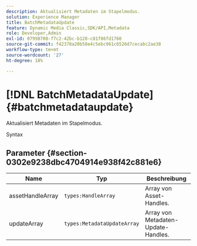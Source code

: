 ```yaml
---
description: Aktualisiert Metadaten im Stapelmodus.
solution: Experience Manager
title: BatchMetadataUpdate
feature: Dynamic Media Classic,SDK/API,Metadata
role: Developer,Admin
exl-id: 07998708-f7c2-42bc-b128-c81f86fd1760
source-git-commit: f42378a20b58e4c5ebc961c6526d7cecabc2ae38
workflow-type: tm+mt
source-wordcount: '27'
ht-degree: 18%

---
```


# [!DNL BatchMetadataUpdate]{#batchmetadataupdate}

Aktualisiert Metadaten im Stapelmodus.

Syntax

## Parameter {#section-0302e9238dbc4704914e938f42c881e6}

| Name | Typ | Beschreibung |
|---|---|---|
| assetHandleArray | `types:HandleArray` | Array von Asset-Handles. |
| updateArray | `types:MetadataUpdateArray` | Array von Metadaten-Update-Handles. |
